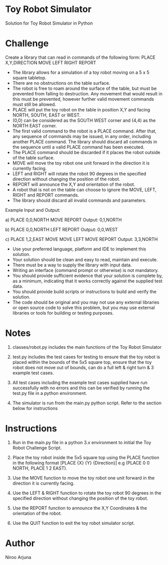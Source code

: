 # Toy Robot Simulator
Solution for Toy Robot Simulator in Python

# Challenge
Create a library that can read in commands of the following form:
PLACE X,Y,DIRECTION
MOVE
LEFT
RIGHT
REPORT

- The library allows for a simulation of a toy robot moving on a 5 x 5 square tabletop.
- There are no obstructions on the table surface.
- The robot is free to roam around the surface of the table, but must be prevented from falling to destruction. Any movement that would result in this must be prevented, however further valid movement commands must still be allowed.
- PLACE will put the toy robot on the table in position X,Y and facing NORTH, SOUTH, EAST or WEST.
- (0,0) can be considered as the SOUTH WEST corner and (4,4) as the NORTH EAST corner.
- The first valid command to the robot is a PLACE command. After that, any sequence of commands may be issued, in any order, including another PLACE command. The library should discard all commands in the sequence until a valid PLACE command has been executed.
- The PLACE command should be discarded if it places the robot outside of the table surface.
- MOVE will move the toy robot one unit forward in the direction it is currently facing.
- LEFT and RIGHT will rotate the robot 90 degrees in the specified direction without changing the position of the robot.
- REPORT will announce the X,Y and orientation of the robot.
- A robot that is not on the table can choose to ignore the MOVE, LEFT, RIGHT and REPORT commands.
- The library should discard all invalid commands and parameters.

Example Input and Output:

a)
PLACE 0,0,NORTH
MOVE
REPORT
Output: 0,1,NORTH

b)
PLACE 0,0,NORTH
LEFT
REPORT
Output: 0,0,WEST

c)
PLACE 1,2,EAST
MOVE
MOVE
LEFT
MOVE
REPORT
Output: 3,3,NORTH

- Use your preferred language, platform and IDE to implement this solution.
- Your solution should be clean and easy to read, maintain and execute.
- There must be a way to supply the library with input data. 
- Writing an interface (command prompt or otherwise) is not mandatory.
- You should provide sufficient evidence that your solution is complete by, as a minimum, indicating that it works correctly against the supplied test data.
- You should provide build scripts or instructions to build and verify the solution.
- The code should be original and you may not use any external libraries or open source code to solve this problem, but you may use external libraries or tools for building or testing purposes.

# Notes
1. classes/robot.py includes the main functions of the Toy Robot Simulator

2. test.py includes the test cases for testing to ensure that the toy robot is placed within the bounds of the 5x5 square top, ensure that the toy robot does not move out of bounds, can do a full left & right turn & 3 example test cases.

3. All test cases including the example test cases supplied have run successfully with no errors and this can be verified by running the test.py file in a python environment.

4. The simulator is run from the main.py python script. Refer to the section below for instructions

# Instructions
1. Run in the main.py file in a python 3.x environment to initial the Toy Robot Challenge Script.

2. Place the toy robot inside the 5x5 square top using the PLACE function in the following format [PLACE {X} {Y} {Direction}]
e.g (PLACE 0 0 NORTH, PLACE 1 2 EAST).

3. Use the MOVE function to move the toy robot one unit forward in the direction it is currently facing.

4. Use the LEFT & RIGHT function to rotate the toy robot 90 degrees in the specified direction without changing the position of the toy robot.

5. Use the REPORT function to announce the X,Y Coordinates & the orientation of the robot.

5. Use the QUIT function to exit the toy robot simulator script.

# Author
Niroo Arjuna

